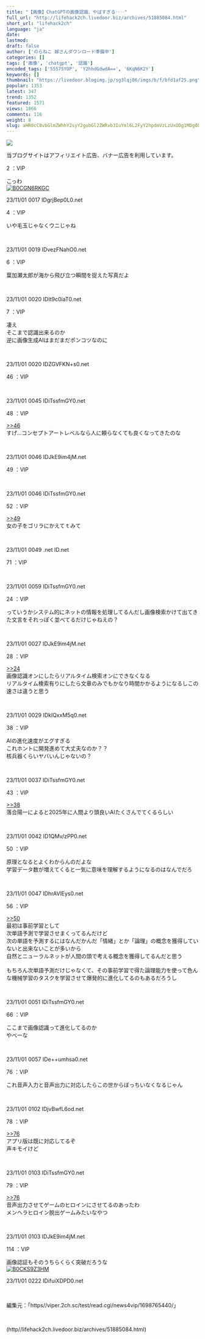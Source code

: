 ```yaml
---
title: "【画像】ChatGPTの画像認識、やばすぎる‥‥"
full_url: "http://lifehack2ch.livedoor.biz/archives/51885084.html"
short_url: "lifehack2ch"
language: "ja"
date: 
lastmod: 
draft: false
author: ['のらねこ 嫁さんダウンロード準備中']
categories: []
tags: ['画像', 'chatgpt', '認識']
encoded_tags: ['55S75YOP', 'Y2hhdGdwdA==', '6KqN6K2Y']
keywords: []
thumbnail: "https://livedoor.blogimg.jp/sg3lqj86/imgs/b/f/bfd1af25.png"
popular: 1353
latest: 347
trend: 1352
featured: 1571
views: 1866
comments: 116
weight: 8
slug: aHR0cC8vbGlmZWhhY2syY2gubGl2ZWRvb3IuYml6L2FyY2hpdmVzLzUxODg1MDg0Lmh0bWw=
---
```


![](https://livedoor.blogimg.jp/sg3lqj86/imgs/b/f/bfd1af25.png)

<div><p>当ブログサイトはアフィリエイト広告、バナー広告を利用しています。</p><p class='t_name'>2 ：VIP</p> <p class='r2'>こっわ<br><a href='https//www.amazon.co.jp/dp/B0CGN6RKGC/?tag=nishiky24-22' target='_blank'><img src='https//m.media-amazon.com/images/I/51qhICUwlNL._SL500_.jpg' alt='B0CGN6RKGC' border='0'></a> </p><p>23/11/01 0017 IDgrjBep0L0.net</p> <p class='t_name'>4 ：VIP</p> <p class='r4'>いや毛玉じゃなくウニじゃね </p><br><p>23/11/01 0019 IDvezFNahO0.net</p> <p class='t_name'>6 ：VIP</p> <p class='r4'>葉加瀬太郎が海から飛び立つ瞬間を捉えた写真だよ </p><br><p>23/11/01 0020 IDIt9c0iaT0.net</p> <p class='t_name'>7 ：VIP</p> <p class='r4'>凄え <br> そこまで認識出来るのか <br> 逆に画像生成AIはまだまだポンコツなのに </p><br><p>23/11/01 0020 IDZGVFKN+s0.net</p> <p class='t_name_res'>46 ：VIP</p> <br><p>23/11/01 0045 IDiTssfmGY0.net</p> <p class='t_name_res'>48 ：VIP</p> <p class='r4'><a href='#res_46'>>>46</a> <br> すげ…コンセプトアートレベルなら人に頼らなくても良くなってきたのな </p><br><p>23/11/01 0046 IDJkE9im4jM.net</p> <p class='t_name_res'>49 ：VIP</p> <br><p>23/11/01 0046 IDiTssfmGY0.net</p> <p class='t_name_res'>52 ：VIP</p> <p class='r4'> <a href='#res_49'>>>49</a> <br> 女の子をゴリラにかえてｔみて </p><br><p>23/11/01 0049 .net ID.net</p> <p class='t_name_res'>71 ：VIP</p> <br><p>23/11/01 0059 IDiTssfmGY0.net</p> <p class='t_name'>24 ：VIP</p> <p class='r4'>っていうかシステム的にネットの情報を処理してるんだし画像検索かけて出てきた文言をそれっぽく並べてるだけじゃねえの？ </p><br><p>23/11/01 0027 IDJkE9im4jM.net</p> <p class='t_name_res'>28 ：VIP</p> <p class='r4'><a href='#res_24'>>>24</a> <br> 画像認識オンにしたらリアルタイム検索オンにできなくなる <br> リアルタイム検索有りにしたら文章のみでもかなり時間かかるようになるしこの速さは違うと思う </p><br><p>23/11/01 0029 IDklQxxM5q0.net</p> <p class='t_name'>38 ：VIP</p> <p class='r3'>AIの進化速度がエグすぎる <br> これホントに開発進めて大丈夫なのか？？ <br> 核兵器くらいヤバいんじゃないの？ </p><br><p>23/11/01 0037 IDiTssfmGY0.net</p> <p class='t_name_res'>43 ：VIP</p> <p class='r4'><a href='#res_38'>>>38</a> <br> 落合陽一によると2025年に人間より頭良いAIたくさんでてくるらしい </p><br><p>23/11/01 0042 ID1QMv/zPP0.net</p> <p class='t_name'>50 ：VIP</p> <p class='r4'>原理となるとよくわからんのだよな <br> 学習データ数が増えてくると一気に意味を理解するようになるのはなんでだろ </p><br><p>23/11/01 0047 IDhrAVlEys0.net</p> <p class='t_name_res'>56 ：VIP</p> <p class='r4'><a href='#res_50'>>>50</a> <br> 最初は事前学習として <br> 次単語予測で学習させまくってるんだけど <br> 次の単語を予測するにはなんだかんだ「情緒」とか「論理」の概念を獲得していないと出来ないことが多いから <br> 自然とニューラルネットが人間の頭で考える概念を獲得してるんだと思う <br> <br> もちろん次単語予測だけじゃなくて、その事前学習で得た論理能力を使って色んな機械学習のタスクを学習させて爆発的に進化してるのもあるだろうし </p><br><p>23/11/01 0051 IDiTssfmGY0.net</p> <p class='t_name'>66 ：VIP</p> <p class='r4'>ここまで画像認識って進化してるのか <br> やべーな </p><br><p>23/11/01 0057 IDe++umhsa0.net</p> <p class='t_name'>76 ：VIP</p> <p class='r1'>これ音声入力と音声出力に対応したらこの世からぼっちいなくなるじゃん </p><br><p>23/11/01 0102 IDjvBwfL6od.net</p> <p class='t_name_res'>78 ：VIP</p> <p class='r4'><a href='#res_76'>>>76</a> <br> アプリ版は既に対応してるぞ <br> 声キモイけど </p><br><p>23/11/01 0103 IDiTssfmGY0.net</p> <p class='t_name_res'>79 ：VIP</p> <p class='r4'><a href='#res_76'>>>76</a> <br> 音声出力させてゲームのヒロインにさせてるのあったわ <br> メンヘラヒロイン脱出ゲームみたいなやつ </p><br><p>23/11/01 0103 IDJkE9im4jM.net</p> <p class='t_name'>114 ：VIP</p> <p class='r2'>画像認証もそのうちらくらく突破だろうな<br><a href='https//www.amazon.co.jp/dp/B0CKS9Z3HM/?tag=nishiky24-22' target='_blank'><img src='https//m.media-amazon.com/images/I/41HCFRByr3L._SL500_.jpg' alt='B0CKS9Z3HM' border='0'></a> </p><p>23/11/01 0222 IDifuiXDPD0.net</p> <br><p class='p_url'>編集元：「https//viper.2ch.sc/test/read.cgi/news4vip/1698765440/」</p> <br clear='all'></div>

(http//lifehack2ch.livedoor.biz/archives/51885084.html)
